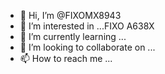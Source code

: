 - 👋 Hi, I’m @FIXOMX8943
- 👀 I’m interested in ...FIXO A638X
- 🌱 I’m currently learning ...
- 💞️ I’m looking to collaborate on ...
- 📫 How to reach me ...

<!---
FIXOMX638XBOX/FIXOMX638XBOX is a ✨ special ✨ repository because its `README.md` (this file) appears on your GitHub profile.
You can click the Preview link to take a look at your changes.
--->
